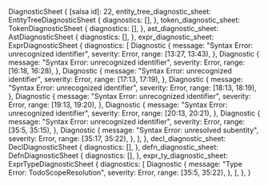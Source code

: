 DiagnosticSheet {
    [salsa id]: 22,
    entity_tree_diagnostic_sheet: EntityTreeDiagnosticSheet {
        diagnostics: [],
    },
    token_diagnostic_sheet: TokenDiagnosticSheet {
        diagnostics: [],
    },
    ast_diagnostic_sheet: AstDiagnosticSheet {
        diagnostics: [],
    },
    expr_diagnostic_sheet: ExprDiagnosticSheet {
        diagnostics: [
            Diagnostic {
                message: "Syntax Error: unrecognized identifier",
                severity: Error,
                range: [13:27, 13:43),
            },
            Diagnostic {
                message: "Syntax Error: unrecognized identifier",
                severity: Error,
                range: [16:18, 16:28),
            },
            Diagnostic {
                message: "Syntax Error: unrecognized identifier",
                severity: Error,
                range: [17:13, 17:19),
            },
            Diagnostic {
                message: "Syntax Error: unrecognized identifier",
                severity: Error,
                range: [18:13, 18:19),
            },
            Diagnostic {
                message: "Syntax Error: unrecognized identifier",
                severity: Error,
                range: [19:13, 19:20),
            },
            Diagnostic {
                message: "Syntax Error: unrecognized identifier",
                severity: Error,
                range: [20:13, 20:21),
            },
            Diagnostic {
                message: "Syntax Error: unrecognized identifier",
                severity: Error,
                range: [35:5, 35:15),
            },
            Diagnostic {
                message: "Syntax Error: unresolved subentity",
                severity: Error,
                range: [35:17, 35:22),
            },
        ],
    },
    decl_diagnostic_sheet: DeclDiagnosticSheet {
        diagnostics: [],
    },
    defn_diagnostic_sheet: DefnDiagnosticSheet {
        diagnostics: [],
    },
    expr_ty_diagnostic_sheet: ExprTypeDiagnosticSheet {
        diagnostics: [
            Diagnostic {
                message: "Type Error: TodoScopeResolution",
                severity: Error,
                range: [35:5, 35:22),
            },
        ],
    },
}